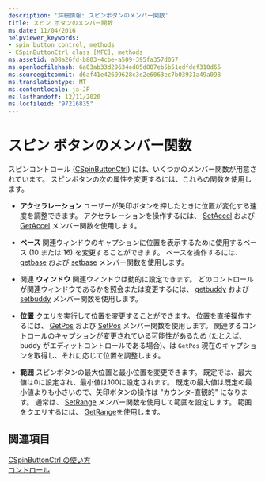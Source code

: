 ```yaml
---
description: '詳細情報: スピンボタンのメンバー関数'
title: スピン ボタンのメンバー関数
ms.date: 11/04/2016
helpviewer_keywords:
- spin button control, methods
- CSpinButtonCtrl class [MFC], methods
ms.assetid: a08a26fd-b803-4cbe-a509-395fa357d057
ms.openlocfilehash: 6a03ab33d29634ed85d807eb5b51edfdef310d65
ms.sourcegitcommit: d6af41e42699628c3e2e6063ec7b03931a49a098
ms.translationtype: MT
ms.contentlocale: ja-JP
ms.lasthandoff: 12/11/2020
ms.locfileid: "97216835"
---
```

# <a name="spin-button-member-functions"></a>スピン ボタンのメンバー関数

スピンコントロール ([CSpinButtonCtrl](../mfc/reference/cspinbuttonctrl-class.md)) には、いくつかのメンバー関数が用意されています。 スピンボタンの次の属性を変更するには、これらの関数を使用します。

- **アクセラレーション** ユーザーが矢印ボタンを押したときに位置が変化する速度を調整できます。 アクセラレーションを操作するには、 [SetAccel](../mfc/reference/cspinbuttonctrl-class.md#setaccel) および [GetAccel](../mfc/reference/cspinbuttonctrl-class.md#getaccel) メンバー関数を使用します。

- **ベース** 関連ウィンドウのキャプションに位置を表示するために使用するベース (10 または 16) を変更することができます。 ベースを操作するには、 [getbase](../mfc/reference/cspinbuttonctrl-class.md#getbase) および [setbase](../mfc/reference/cspinbuttonctrl-class.md#setbase) メンバー関数を使用します。

- 関連 **ウィンドウ** 関連ウィンドウは動的に設定できます。 どのコントロールが関連ウィンドウであるかを照会または変更するには、 [getbuddy](../mfc/reference/cspinbuttonctrl-class.md#getbuddy) および [setbuddy](../mfc/reference/cspinbuttonctrl-class.md#setbuddy) メンバー関数を使用します。

- **位置** クエリを実行して位置を変更することができます。 位置を直接操作するには、 [GetPos](../mfc/reference/cspinbuttonctrl-class.md#getpos) および [SetPos](../mfc/reference/cspinbuttonctrl-class.md#setpos) メンバー関数を使用します。 関連するコントロールのキャプションが変更されている可能性があるため (たとえば、buddy がエディットコントロールである場合)、は `GetPos` 現在のキャプションを取得し、それに応じて位置を調整します。

- **範囲** スピンボタンの最大位置と最小位置を変更できます。 既定では、最大値は0に設定され、最小値は100に設定されます。 既定の最大値は既定の最小値よりも小さいので、矢印ボタンの操作は "カウンタ-直観的" になります。 通常は、 [SetRange](../mfc/reference/cspinbuttonctrl-class.md#setrange) メンバー関数を使用して範囲を設定します。 範囲をクエリするには、 [GetRange](../mfc/reference/cspinbuttonctrl-class.md#getrange)を使用します。

## <a name="see-also"></a>関連項目

[CSpinButtonCtrl の使い方](../mfc/using-cspinbuttonctrl.md)<br/>
[コントロール](../mfc/controls-mfc.md)
